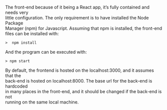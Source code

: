 The front-end because of it being a React app, it’s fully contained and needs very  
little configuration.  The only requirement is to have installed the Node Package  
Manager (npm) for Javascript. Assuming that npm is installed, the front-end  
files can be installed with: 
```
>  npm install  
```
And the program can be executed with:  
```
> npm start
```  
By default, the frontend is hosted on the  localhost:3000, and it assumes that the  
back-end is hosted on  localhost:8000. The base url for the back-end is hardcoded  
in many places in the front-end, and it should be changed if the back-end is not  
running on the same local machine.
